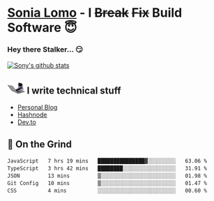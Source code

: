 # [Sonia Lomo](https://sonylomo.github.io/) - I ~~Break~~ ~~Fix~~ Build Software 😇
### Hey there Stalker... 😏 

<a href="https://github.com/sonylomo/github-readme-stats">
  <img align="center" src="https://media.giphy.com/media/lU05nFSW6Y2A/giphy.gif" alt="Sony's github stats" />
</a>

## <img src="assets/devcat.gif" width="40"> I write technical stuff
- [Personal Blog](https://www.sonylomo.dev/blog)
- [Hashnode](https://sonylomo.hashnode.dev/)
- [Dev.to](https://dev.to/sonylomo)

## 🤡 On the Grind
<!--START_SECTION:waka-->

```txt
JavaScript   7 hrs 19 mins   ███████████████▓░░░░░░░░░   63.06 %
TypeScript   3 hrs 42 mins   ████████░░░░░░░░░░░░░░░░░   31.91 %
JSON         13 mins         ▒░░░░░░░░░░░░░░░░░░░░░░░░   01.98 %
Git Config   10 mins         ▒░░░░░░░░░░░░░░░░░░░░░░░░   01.47 %
CSS          4 mins          ░░░░░░░░░░░░░░░░░░░░░░░░░   00.60 %
```

<!--END_SECTION:waka-->
